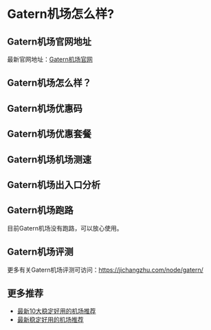 # Gatern机场怎么样?

## Gatern机场官网地址
最新官网地址：[Gatern机场官网](https://dljc.affxc.com/gatern/)

## Gatern机场怎么样？


## Gatern机场优惠码


## Gatern机场优惠套餐


## Gatern机场机场测速


## Gatern机场出入口分析


## Gatern机场跑路
目前Gatern机场没有跑路，可以放心使用。

## Gatern机场评测
更多有关Gatern机场评测可访问：https://jichangzhu.com/node/gatern/

## 更多推荐
 - [最新10大稳定好用的机场推荐](https://github.com/dailijichang/jichangtuijian)
 - [最新稳定好用的机场推荐](https://www.dailijichang.com/?utm_source=github&utm_medium=dailijichang-details)
